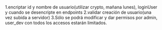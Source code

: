 1.encriptar id y nombre de usuario(utilizar crypto, mañana lunes), loginUser y cuando se desencripte en endpoints
2.validar creación de usuario(una vez subida a servidor)
3.Sólo se podrá modificar y dar permisos por admin, user_dev con todos los
accesos estarán limitados.
